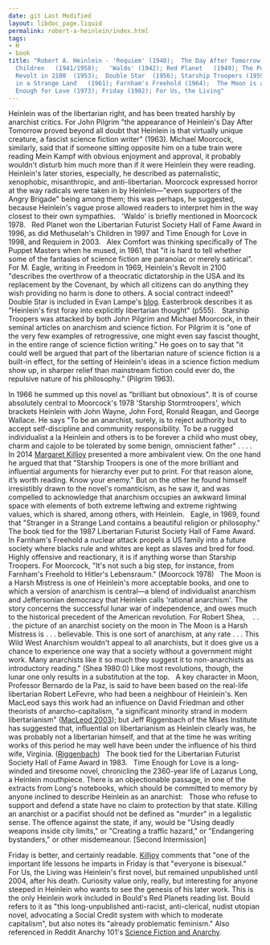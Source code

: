 ```yaml
---
date: git Last Modified
layout: libdoc_page.liquid
permalink: robert-a-heinlein/index.html
tags:
- H
- book
title: "Robert A. Heinlein - 'Requiem' (1940);  The Day After Tomorrow  (1941),  Methuselah's
  Children   (1941/1958);   'Waldo' (1942); Red Planet   (1949); The Puppet  Masters   (1951);
  Revolt in 2100  (1953);  Double Star  (1956); Starship Troopers (1959); Stranger
  in a Strange Land   (1961); Farnham's Freehold (1964);  The Moon is a Harsh Mistress  (1966);  Time
  Enough for Love (1973); Friday (1982); For Us, the Living"
---
```


Heinlein was of the libertarian right, and has been treated harshly by anarchist critics.  For John Pilgrim "the appearance of Heinlein's Day After Tomorrow  proved beyond all doubt that Heinlein is that virtually unique creature, a fascist science fiction writer" (1963). Michael Moorcock, similarly, said that if someone sitting opposite him on a tube train were reading Mein Kampf with obvious enjoyment and approval, it probably wouldn't disturb him much more than if it were Heinlein they were reading. Heinlein's later stories, especially, he described as paternalistic, xenophobic, misanthropic, and anti-libertarian. Moorcock  expressed horror at the way radicals were taken in by Heinlein—"even supporters  of the Angry Brigade" being among them; this was perhaps, he suggested, because  Heinlein's vague prose allowed readers to interpret him in the way closest to  their own sympathies.
 
'Waldo' is briefly mentioned in Moorcock  1978.
 
Red Planet won the Libertarian  Futurist Society Hall of Fame Award in 1996, as did Methuselah's Children  in 1997 and Time Enough for Love in 1998, and Requiem in 2003.
 
Alex Comfort was thinking specifically of  The Puppet Masters when he mused, in 1961, that "it is hard to tell whether  some of the fantasies of science fiction are paranoiac or merely satirical".
 
For M. Eagle, writing in Freedom in  1969, Heinlein's Revolt in 2100 "describes the overthrow of a  theocratic dictatorship in the USA and its replacement by the Covenant, by which  all citizens can do anything they wish providing no harm is done to others. A  social contract indeed!"
 
Double Star is included in Evan  Lampe's <a href="http://tashqueedagg.wordpress.com/2013/01/28/robert-a-heinlein-double-star-franchise-politics-and-the-virtues-of-empire/"> blog</a>. Easterbrook describes it as "Heinlein's first foray into explicitly  libertarian thought" (p555).
 
Starship Troopers was attacked by both  John Pilgrim and Michael Moorcock, in their seminal articles on anarchism and  science fiction. For Pilgrim it is "one of the very few examples of  retrogressive, one might even say fascist thought, in the entire range of  science fiction writing." He goes on to say that "it could well be argued that  part of the libertarian nature of science fiction is a built-in effect, for the  setting of Heinlein's ideas in a science fiction medium show up, in sharper  relief than mainstream fiction could ever do, the repulsive nature of his  philosophy." (Pilgrim 1963).

In 1966 he summed up this novel as "brilliant but  obnoxious". It is of course absolutely central to Moorcock's 1978 'Starship  Stormtroopers', which brackets Heinlein with John Wayne, John Ford, Ronald  Reagan, and George Wallace. He says "To be an anarchist, surely, is to reject  authority but to accept self-discipline and community responsibility. To be a  rugged individualist a la Heinlein and others is to be forever a child who must  obey, charm and cajole to be tolerated by some benign, omniscient father" . . .  .
 
In 2014 <a href="http://www.anarchogeekreview.com/books/starship-troopers-by-robert-heinlein"> Margaret Killjoy</a> presented a more ambivalent view. On the one hand he argued  that that "Starship Troopers is one of the more brilliant and  influential arguments for hierarchy ever put to print. For that reason alone,  it’s worth reading. Know your enemy." But on the other he found himself  irresistibly drawn to the novel's romanticism, as he saw it, and was compelled  to acknowledge that anarchism occupies an awkward liminal space with elements of  both extreme leftwing and extreme rightwing values, which is shared, among  others, with Heinlein.
 
Eagle, in 1969, found that "Stranger in a  Strange Land contains a beautiful religion or philosophy." The book tied  for the 1987 Libertarian Futurist Society Hall of Fame Award. In Farnham's Freehold a nuclear attack  propels a US family into a future society where blacks rule and whites are kept  as slaves and bred for food. Highly offensive and reactionary, it is if anything  worse than Starship Troopers. For Moorcock, "It's not such a big step, for  instance, from Farnham's Freehold to Hitler's Lebensraum." (Moorcock 1978)
 
The Moon is a Harsh Mistress is one of Heinlein's more acceptable books, and one to which a version of anarchism is central—a blend of individualist anarchism and Jeffersonian democracy that Heinlein calls 'rational anarchism'. The story concerns the successful lunar war of independence, and owes much to the historical precedent of the American revolution. For Robert Shea,
 
 . . . the picture of an anarchist society on the  moon in The Moon is a Harsh Mistress is . . . believable. This is one  sort of anarchism, at any rate . . . This Wild West Anarchism wouldn't  appeal to all anarchists, but it does give us a chance to experience one way  that a society without a government might work. Many anarchists like it so much  they suggest it to non-anarchists as introductory reading." (Shea 1980:0)
Like most revolutions, though, the lunar one only results in a substitution at the top.
 
A key character in Moon, Professor  Bernardo de la Paz, is said to have been based on the real-life libertarian  Robert LeFevre, who had been a neighbour of Heinlein's. Ken MacLeod says  this work had an influence on David Friedman and other theorists of  anarcho-capitalism, "a significant minority strand in modern libertarianism" (<a href="biblio.htm#Macleod 2003">MacLeod  2003</a>); but Jeff Riggenbach of the  Mises Institute has suggested that, influential on libertarianism as Heinlein  clearly was, he was probably not a libertarian himself, and that at the time he  was writing works of this period he may well have been under the influence of  his third wife, Virginia. (<a href="http://mises.org/daily/4428">Riggenbach</a>)
 
The book tied for the Libertarian Futurist Society Hall of Fame Award in 1983.
 
Time Enough for Love is a long-winded  and tiresome novel, chronicling the 2360-year life of Lazarus Long, a Heinlein  mouthpiece. There is an objectionable passage, in one of the extracts from  Long's notebooks, which should be committed to memory by anyone inclined to  describe Heinlein as an anarchist:
 
Those who refuse to support and defend a state have no  claim to protection by that state. Killing an anarchist or a pacifist should not  be defined as "murder" in a legalistic sense. The offence against the state, if  any, would be "Using deadly weapons inside city limits," or "Creating a traffic  hazard," or "Endangering bystanders," or other misdemeanour. [Second  Intermission]

Friday is better, and certainly  readable. <a href="http://www.anarchogeekreview.com/books/starship-troopers-by-robert-heinlein"> Killjoy</a> comments that "one of the important life lessons he imparts in Friday is that "everyone is bisexual."
 
For Us, the Living was Heinlein's first novel, but  remained unpublished until 2004, after his death. Curiosity value only, really,  but interesting for anyone steeped in Heinlein who wants to see the genesis of  his later work. This is the only Heinlein work included in Bould's  Red Planets reading list. Bould refers  to it as "this long-unpublished anti-racist, anti-clerical, nudist utopian  novel, advocating a Social Credit system with which to moderate capitalism", but  also notes its "already problematic feminism." Also referenced in Reddit Anarchy  101's <a href="https://www.reddit.com/r/Anarchy101/comments/1pte2t/science_fiction_and_anarchy/"> Science Fiction and Anarchy</a>.